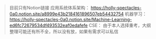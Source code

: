 > 目前只有Notion链接
应用系统体系架构：
https://holly-spectacles-0a0.notion.site/a8999e43b2184161896507eb54432754
机器学习：
https://holly-spectacles-0a0.notion.site/Machine-Learning-ed6fc72679534df493532eaf0edafefe
CSE：
由于本人选择重考，大纲整理可能还有所不全，所以没有放，如果有需求可以私信